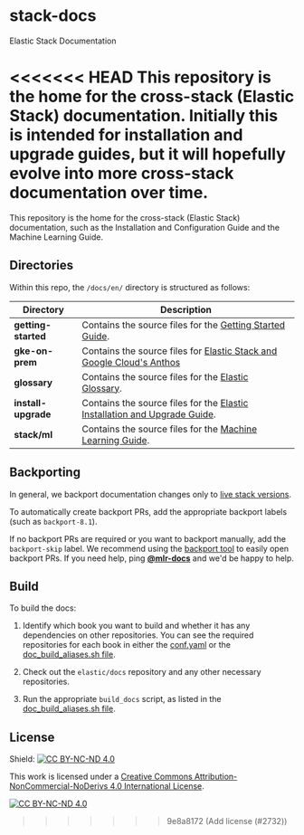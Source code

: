 # stack-docs
Elastic Stack Documentation

<<<<<<< HEAD
This repository is the home for the cross-stack (Elastic Stack) documentation. Initially this is intended for installation and upgrade guides, but it will hopefully evolve into more cross-stack documentation over time.
=======
This repository is the home for the cross-stack (Elastic Stack) documentation, such as the Installation and Configuration Guide and the Machine Learning Guide.

## Directories

Within this repo, the `/docs/en/` directory is structured as follows:

| Directory             | Description |
| --------------------- | ----------- |
| __getting-started__ | Contains the source files for the [Getting Started Guide](https://www.elastic.co/guide/en/elastic-stack-get-started/current/index.html).|
| __gke-on-prem__      | Contains the source files for [Elastic Stack and Google Cloud's Anthos](https://www.elastic.co/guide/en/integrations-developer/current/index.html)
| __glossary__     | Contains the source files for the [Elastic Glossary](https://www.elastic.co/guide/en/elastic-stack-glossary/current/index.html).|
| __install-upgrade__ | Contains the source files for the [Elastic Installation and Upgrade Guide](https://www.elastic.co/guide/en/elastic-stack/current/index.html).|
| __stack/ml__ | Contains the source files for the [Machine Learning Guide](https://www.elastic.co/guide/en/machine-learning/current/index.html).|

## Backporting

In general, we backport documentation changes only to [live stack versions](https://github.com/elastic/docs/blob/master/conf.yaml#L74).

To automatically create backport PRs, add the appropriate backport labels (such as `backport-8.1`).

If no backport PRs are required or you want to backport manually, add the `backport-skip` label. We recommend using the [backport tool](https://github.com/sqren/backport) to easily open backport PRs. If you need help, ping __[@mlr-docs](https://github.com/orgs/elastic/teams/mlr-docs)__ and we'd be happy to help.

## Build

To build the docs:

1. Identify which book you want to build and whether it has any dependencies on other repositories.
You can see the required repositories for each book in either the [conf.yaml](https://github.com/elastic/docs/blob/master/conf.yaml) or the [doc_build_aliases.sh file](https://github.com/elastic/docs/blob/master/doc_build_aliases.sh).

2. Check out the `elastic/docs` repository and any other necessary repositories.

3. Run the appropriate `build_docs` script, as listed in the [doc_build_aliases.sh file](https://github.com/elastic/docs/blob/master/doc_build_aliases.sh).

## License

Shield: [![CC BY-NC-ND 4.0][cc-by-nc-nd-shield]][cc-by-nc-nd]

This work is licensed under a
[Creative Commons Attribution-NonCommercial-NoDerivs 4.0 International License][cc-by-nc-nd].

[![CC BY-NC-ND 4.0][cc-by-nc-nd-image]][cc-by-nc-nd]

[cc-by-nc-nd]: http://creativecommons.org/licenses/by-nc-nd/4.0/
[cc-by-nc-nd-image]: https://licensebuttons.net/l/by-nc-nd/4.0/88x31.png
[cc-by-nc-nd-shield]: https://img.shields.io/badge/License-CC%20BY--NC--ND%204.0-lightgrey.svg
>>>>>>> 9e8a8172 (Add license (#2732))
